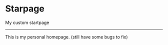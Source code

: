 # Starpage
My custom startpage

-----------------------------------------------------------------------------------------------------------------------------------
This is my personal homepage. (still have some bugs to fix)

